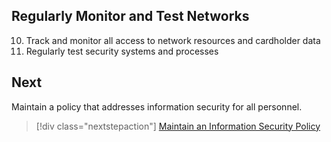 ## Regularly Monitor and Test Networks

10. Track and monitor all access to network resources and cardholder data
11. Regularly test security systems and processes

## Next

Maintain a policy that addresses information security for all personnel.

> [!div class="nextstepaction"]
> [Maintain an Information Security Policy](aks-pci-policy.yml)